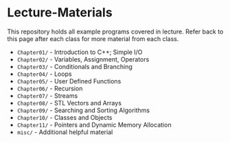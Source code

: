 # Lecture-Materials
This repository holds all example programs covered in lecture. Refer back to this page after each class for more material from each class.

- `Chapter01/` - Introduction to C++; Simple I/O
- `Chapter02/` - Variables, Assignment, Operators
- `Chapter03/` - Conditionals and Branching
- `Chapter04/` - Loops
- `Chapter05/` - User Defined Functions 
- `Chapter06/` - Recursion
- `Chapter07/` - Streams
- `Chapter08/` - STL Vectors and Arrays
- `Chapter09/` - Searching and Sorting Algorithms
- `Chapter10/` - Classes and Objects
- `Chapter11/` - Pointers and Dynamic Memory Allocation
- `misc/` - Additional helpful material